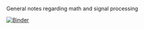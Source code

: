 General notes regarding math and signal processing

[![Binder](https://mybinder.org/badge.svg)](https://mybinder.org/v2/gh/shawleez/math-notes/master)
